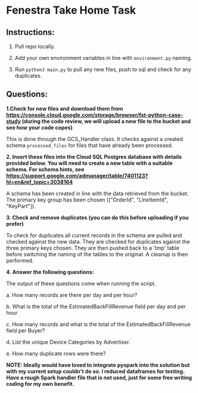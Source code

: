 # Fenestra Take Home Task

## Instructions:

1. Pull repo locally.

2. Add your own environment variables in line with `environment.py` naming.

3. Run `python3 main.py` to pull any new files, push to sql and check for any duplicates.


## Questions:
**1.Check for new files and download them from https://console.cloud.google.com/storage/browser/fst-python-case-study (during the code review, we will upload a new file to the bucket and see how your code copes)**

This is done through the GCS_Handler class. It checks against a created schema `processed_files` for files that have already been processed. 


**2. Insert these files into the Cloud SQL Postgres database with details provided below. You will need to create a new table with a suitable schema. For schema hints, see https://support.google.com/admanager/table/7401123?hl=en&ref_topic=3038164**

A schema has been created in line with the data retrieved from the bucket. The primary key group has been chosen (["OrderId", "LineItemId", "KeyPart"]). 

**3. Check and remove duplicates (you can do this before uploading if you prefer)**

To check for duplicates all current records in the schema are pulled and checked against the new data. They are checked for duplicates against the three primary keys chosen. They are then pushed back to a 'tmp' table before switching the naming of the tables to the original. A cleanup is then performed. 

**4. Answer the following questions:**

The output of these questions come when running the script. 


a. How many records are there per day and per hour?

b. What is the total of the EstimatedBackFillRevenue field per day and per hour

c. How many records and what is the total of the EstimatedBackFillRevenue field per Buyer?

d. List the unique Device Categories by Advertiser.

e. How many duplicate rows were there?

**NOTE: Ideally would have loved to integrate pyspark into the solution but with my current setup couldn't do so. I reduced dataframes for testing. Have a rough Spark handler file that is not used, just for some free writing coding for my own benefit.**
